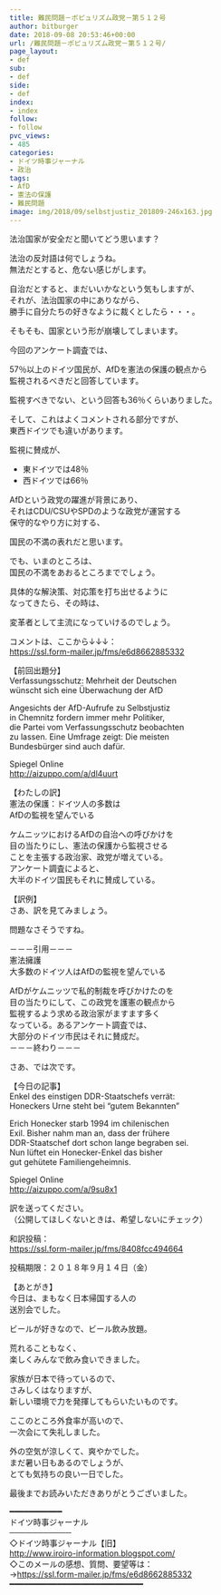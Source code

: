```yaml
---
title: 難民問題－ポピュリズム政党－第５１２号
author: bitburger
date: 2018-09-08 20:53:46+00:00
url: /難民問題－ポピュリズム政党－第５１２号/
page_layout:
- def
sub:
- def
side:
- def
index:
- index
follow:
- follow
pvc_views:
- 485
categories:
- ドイツ時事ジャーナル
- 政治
tags:
- AfD
- 憲法の保護
- 難民問題
image: img/2018/09/selbstjustiz_201809-246x163.jpg
---
```

法治国家が安全だと聞いてどう思います？  
  
法治の反対語は何でしょうね。  
無法だとすると、危ない感じがします。  
  
自治だとすると、まだいいかなという気もしますが、  
それが、法治国家の中にありながら、  
勝手に自分たちの好きなように裁くとしたら・・・。  
  
そもそも、国家という形が崩壊してしまいます。

今回のアンケート調査では、  
  
57％以上のドイツ国民が、AfDを憲法の保護の観点から  
監視されるべきだと回答しています。  
  
監視すべきでない、という回答も36％くらいありました。

そして、これはよくコメントされる部分ですが、  
東西ドイツでも違いがあります。  
  
監視に賛成が、

  * 東ドイツでは48％
  * 西ドイツでは66％

AfDという政党の躍進が背景にあり、  
それはCDU/CSUやSPDのような政党が運営する  
保守的なやり方に対する、  
  
国民の不満の表れだと思います。

でも、いまのところは、  
国民の不満をあおるところまででしょう。  
  
具体的な解決策、対応策を打ち出せるように  
なってきたら、その時は、  
  
変革者として主流になっていけるのでしょう。

コメントは、ここから↓↓↓：  
<https://ssl.form-mailer.jp/fms/e6d8662885332>

【前回出題分】  
Verfassungsschutz: Mehrheit der Deutschen  
wünscht sich eine Überwachung der AfD  
  
Angesichts der AfD-Aufrufe zu Selbstjustiz  
in Chemnitz fordern immer mehr Politiker,  
die Partei vom Verfassungsschutz beobachten  
zu lassen. Eine Umfrage zeigt: Die meisten  
Bundesbürger sind auch dafür.  
  
Spiegel Online  
<http://aizuppo.com/a/dl4uurt>

【わたしの訳】  
憲法の保護：ドイツ人の多数は  
AfDの監視を望んでいる  
  
ケムニッツにおけるAfDの自治への呼びかけを  
目の当たりにし、憲法の保護から監視させる  
ことを主張する政治家、政党が増えている。  
アンケート調査によると、  
大半のドイツ国民もそれに賛成している。

【訳例】  
さあ、訳を見てみましょう。  
  
問題なさそうですね。

－－－引用－－－  
憲法擁護  
大多数のドイツ人はAfDの監視を望んでいる  
  
AfDがケムニッツで私的制裁を呼びかけたのを  
目の当たりにして、この政党を護憲の観点から  
監視するよう求める政治家がますます多く  
なっている。あるアンケート調査では、  
大部分のドイツ市民はそれに賛成だ。  
－－－終わり－－－

さあ、では次です。  
  
【今日の記事】  
Enkel des einstigen DDR-Staatschefs verrät:  
Honeckers Urne steht bei &#8220;gutem Bekannten&#8221;  
  
Erich Honecker starb 1994 im chilenischen  
Exil. Bisher nahm man an, dass der frühere  
DDR-Staatschef dort schon lange begraben sei.  
Nun lüftet ein Honecker-Enkel das bisher  
gut gehütete Familiengeheimnis.  
  
Spiegel Online  
<http://aizuppo.com/a/9su8x1>

訳を送ってください。  
（公開してほしくないときは、希望しないにチェック）  
  
和訳投稿：  
 <https://ssl.form-mailer.jp/fms/8408fcc494664>  
  
投稿期限：２０１８年９月１４日（金）

【あとがき】  
今日は、まもなく日本帰国する人の  
送別会でした。  
  
ビールが好きなので、ビール飲み放題。  
  
荒れることもなく、  
楽しくみんなで飲み食いできました。  
  
家族が日本で待っているので、  
さみしくはなりますが、  
新しい環境で力を発揮してもらいたいものです。  
  
ここのところ外食率が高いので、  
一次会にて失礼しました。  
  
外の空気が涼しくて、爽やかでした。  
まだ暑い日もあるのでしょうが、  
とても気持ちの良い一日でした。  
  
最後までお読みいただきありがとうございました。

━━━━━━━━━━━  
ドイツ時事ジャーナル  
───────────  
◇ドイツ時事ジャーナル【旧】  
<http://www.iroiro-information.blogspot.com/>  
◇このメールの感想、質問、要望等は：  
-><https://ssl.form-mailer.jp/fms/e6d8662885332>  
━━━━━━━━━━━━━━━━━━━━━━━━━━━━